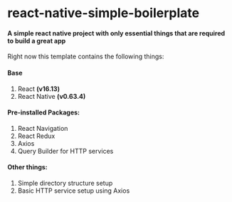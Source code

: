 # react-native-simple-boilerplate

#### A simple react native project with only essential things that are required to build a great app

Right now this template contains the following things:

#### Base

1. React **(v16.13)**
2. React Native **(v0.63.4)**

#### Pre-installed Packages:

1. React Navigation
2. React Redux
3. Axios
4. Query Builder for HTTP services

#### Other things:

1. Simple directory structure setup
2. Basic HTTP service setup using Axios
